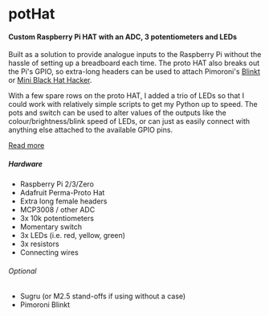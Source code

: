 # potHat
#### Custom Raspberry Pi HAT with an ADC, 3 potentiometers and LEDs

Built as a solution to provide analogue inputs to the Raspberry Pi without the hassle of setting up a breadboard each time. The proto HAT also breaks out the Pi's GPIO, so extra-long headers can be used to attach Pimoroni's [Blinkt](https://shop.pimoroni.com/products/blinkt) or [Mini Black Hat Hacker](https://shop.pimoroni.com/products/mini-black-hat-hack3r).

With a few spare rows on the proto HAT, I added a trio of LEDs so that I could work with relatively simple scripts to get my Python up to speed. The pots and switch can be used to alter values of the outputs like the colour/brightness/blink speed of LEDs, or can just as easily connect with anything else attached to the available GPIO pins.

[Read more](ckirkwood.github.io/projects-potHat)

##### Hardware
- Raspberry Pi 2/3/Zero
- Adafruit Perma-Proto Hat
- Extra long female headers
- MCP3008 / other ADC
- 3x 10k potentiometers
- Momentary switch
- 3x LEDs (i.e. red, yellow, green)
- 3x resistors
- Connecting wires

###### Optional
- Sugru (or M2.5 stand-offs if using without a case)
- Pimoroni Blinkt
